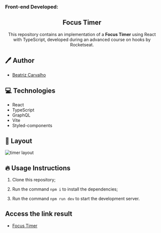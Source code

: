 ### Front-end Developed:
<h2 align="center">
  Focus Timer
</h2>

<p align="center">This repository contains an implementation of a  <strong>Focus Timer</strong> using React with TypeScript, developed during an advanced course on hooks by Rocketseat. </p>

## 🖊️ Author

- [Beatriz Carvalho](https://github.com/BiaCarvalhoCavalieri)

## 💻 Technologies

- React
- TypeScript
- GraphQL
- Vite
- Styled-components

## 🎨 Layout
  <img alt="timer layout" src="https://i.imgur.com/HRO3VJ0.png">

## 🔥 Usage Instructions

1. Clone this repository;

2. Run the command `npm i` to install the dependencies;

3. Run the command `npm run dev` to start the development server.


## Access the link result
- [Focus Timer](https://bia-carvalho-timer-project.vercel.app/)


